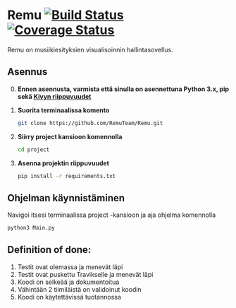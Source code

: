 # Remu [![Build Status](https://travis-ci.org/RemuTeam/Remu.svg?branch=master)](https://travis-ci.org/RemuTeam/Remu) [![Coverage Status](https://coveralls.io/repos/github/RemuTeam/Remu/badge.svg?branch=master)](https://coveralls.io/github/RemuTeam/Remu?branch=master)
Remu on musiikiesityksien visualisoinnin hallintasovellus.


## Asennus

0. **Ennen asennusta, varmista että sinulla on asennettuna Python 3.x, pip sekä [Kivyn riippuvuudet](https://kivy.org)**

1. **Suorita terminaalissa komento**

    ```bash
    git clone https://github.com/RemuTeam/Remu.git
    ```

2. **Siirry project kansioon komennolla**
    ```bash
    cd project
    ```

3. **Asenna projektin riippuvuudet**
    ```bash
    pip install -r requirements.txt
    ```
## Ohjelman käynnistäminen

Navigoi itsesi terminaalissa project -kansioon ja aja ohjelma komennolla

   ```bash
   python3 Main.py
   ``` 

## Definition of done:

1. Testit ovat olemassa ja menevät läpi
2. Testit ovat puskettu Travikselle ja menevät läpi
3. Koodi on selkeää ja dokumentoitua
4. Vähintään 2 tiimiläistä on validoinut koodin
5. Koodi on käytettävissä tuotannossa

